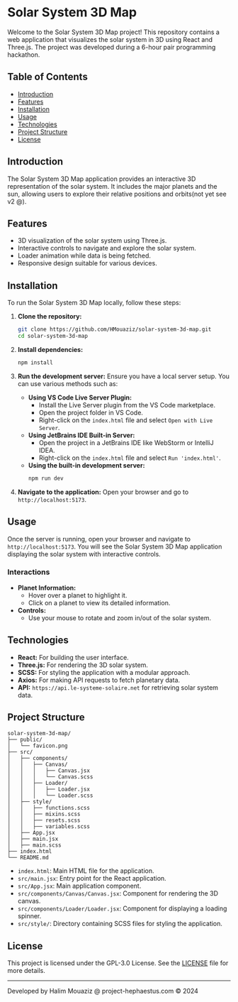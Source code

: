 # Solar System 3D Map

Welcome to the Solar System 3D Map project! This repository contains a web application that visualizes the solar system in 3D using React and Three.js. The project was developed during a 6-hour pair programming hackathon.

## Table of Contents
- [Introduction](#introduction)
- [Features](#features)
- [Installation](#installation)
- [Usage](#usage)
- [Technologies](#technologies)
- [Project Structure](#project-structure)
- [License](#license)

## Introduction

The Solar System 3D Map application provides an interactive 3D representation of the solar system. It includes the major planets and the sun, allowing users to explore their relative positions and orbits(not yet see v2 @).

## Features

- 3D visualization of the solar system using Three.js.
- Interactive controls to navigate and explore the solar system.
- Loader animation while data is being fetched.
- Responsive design suitable for various devices.

## Installation

To run the Solar System 3D Map locally, follow these steps:

1. **Clone the repository:**
   ```bash
   git clone https://github.com/HMouaziz/solar-system-3d-map.git
   cd solar-system-3d-map
   ```

2. **Install dependencies:**
   ```bash
   npm install
   ```

3. **Run the development server:**
   Ensure you have a local server setup. You can use various methods such as:
   - **Using VS Code Live Server Plugin:**
     - Install the Live Server plugin from the VS Code marketplace.
     - Open the project folder in VS Code.
     - Right-click on the `index.html` file and select `Open with Live Server`.
   - **Using JetBrains IDE Built-in Server:**
     - Open the project in a JetBrains IDE like WebStorm or IntelliJ IDEA.
     - Right-click on the `index.html` file and select `Run 'index.html'`.
   - **Using the built-in development server:**
     ```bash
     npm run dev
     ```

4. **Navigate to the application:**
   Open your browser and go to `http://localhost:5173`.

## Usage

Once the server is running, open your browser and navigate to `http://localhost:5173`. You will see the Solar System 3D Map application displaying the solar system with interactive controls.

### Interactions

- **Planet Information:**
  - Hover over a planet to highlight it.
  - Click on a planet to view its detailed information.
- **Controls:**
  - Use your mouse to rotate and zoom in/out of the solar system.

## Technologies

- **React:** For building the user interface.
- **Three.js:** For rendering the 3D solar system.
- **SCSS:** For styling the application with a modular approach.
- **Axios:** For making API requests to fetch planetary data.
- **API:** `https://api.le-systeme-solaire.net` for retrieving solar system data.

## Project Structure

```plaintext
solar-system-3d-map/
├── public/
│   └── favicon.png
├── src/
│   ├── components/
│   │   ├── Canvas/
│   │   │   ├── Canvas.jsx
│   │   │   └── Canvas.scss
│   │   ├── Loader/
│   │   │   ├── Loader.jsx
│   │   │   └── Loader.scss
│   ├── style/
│   │   ├── functions.scss
│   │   ├── mixins.scss
│   │   ├── resets.scss
│   │   ├── variables.scss
│   ├── App.jsx
│   ├── main.jsx
│   ├── main.scss
├── index.html
└── README.md
```

- `index.html`: Main HTML file for the application.
- `src/main.jsx`: Entry point for the React application.
- `src/App.jsx`: Main application component.
- `src/components/Canvas/Canvas.jsx`: Component for rendering the 3D canvas.
- `src/components/Loader/Loader.jsx`: Component for displaying a loading spinner.
- `src/style/`: Directory containing SCSS files for styling the application.

## License

This project is licensed under the GPL-3.0 License. See the [LICENSE](LICENSE) file for more details.

---

Developed by Halim Mouaziz @ project-hephaestus.com &copy; 2024

